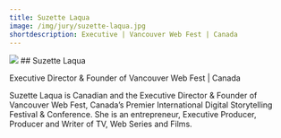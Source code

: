 ```yaml
---
title: Suzette Laqua
image: /img/jury/suzette-laqua.jpg
shortdescription: Executive | Vancouver Web Fest | Canada
---
```

<img src="/img/jury/suzette-laqua.jpg">
## Suzette Laqua

Executive Director & Founder of Vancouver Web Fest | Canada

Suzette Laqua is Canadian and the Executive Director & Founder of Vancouver Web Fest, Canada’s Premier International Digital Storytelling Festival & Conference. She is an entrepreneur, Executive Producer, Producer and Writer of TV, Web Series and Films.


